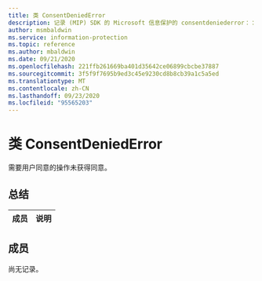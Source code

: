 ```yaml
---
title: 类 ConsentDeniedError
description: 记录 (MIP) SDK 的 Microsoft 信息保护的 consentdeniederror：：未定义的类。
author: msmbaldwin
ms.service: information-protection
ms.topic: reference
ms.author: mbaldwin
ms.date: 09/21/2020
ms.openlocfilehash: 221ffb261669ba401d35642ce06899cbcbe37887
ms.sourcegitcommit: 3f5f9f7695b9ed3c45e9230cd8b8cb39a1c5a5ed
ms.translationtype: MT
ms.contentlocale: zh-CN
ms.lasthandoff: 09/23/2020
ms.locfileid: "95565203"
---
```

# <a name="class-consentdeniederror"></a>类 ConsentDeniedError 
需要用户同意的操作未获得同意。
  
## <a name="summary"></a>总结
 成员                        | 说明                                
--------------------------------|---------------------------------------------
  
## <a name="members"></a>成员
尚无记录。
